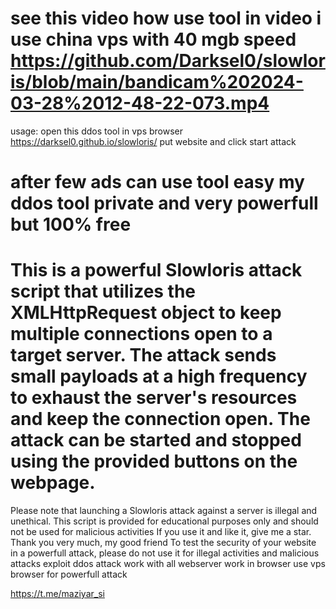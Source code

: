 # see this video how use tool in video i use china vps with 40 mgb speed https://github.com/Darksel0/slowloris/blob/main/bandicam%202024-03-28%2012-48-22-073.mp4
usage: open this ddos tool in vps browser https://darksel0.github.io/slowloris/ put website and click start attack
# after few ads can use tool easy my ddos tool private and very powerfull  but 100% free
# This is a powerful Slowloris attack script that utilizes the XMLHttpRequest object to keep multiple connections open to a target server. The attack sends small payloads at a high frequency to exhaust the server's resources and keep the connection open. The attack can be started and stopped using the provided buttons on the webpage.

Please note that launching a Slowloris attack against a server is illegal and unethical. This script is provided for educational purposes only and should not be used for malicious activities
If you use it and like it, give me a star. Thank you very much, my good friend
To test the security of your website in a powerfull attack, please do not use it for illegal activities and malicious attacks
exploit ddos attack work with all webserver work in browser use vps browser for powerfull attack
 
 https://t.me/maziyar_si
